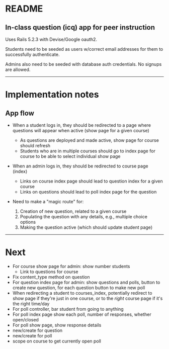 # README

## In-class question (icq) app for peer instruction 

Uses Rails 5.2.3 with Devise/Google oauth2.  

Students need to be seeded as users w/correct email addresses for them to
successfully authenticate.

Admins also need to be seeded with database auth credentials.  No signups
are allowed.

---

# Implementation notes

App flow
--------

 * When a student logs in, they should be redirected to a page where questions will appear when active (show page for a given course)
   * As questions are deployed and made active, show page for course should
     refresh
   * Students who are in multiple courses should go to index page for course
     to be able to select individual show page

 * When an admin logs in, they should be redirected to course page (index)

   * Links on course index page should lead to question index for a given course
   * Links on questions should lead to poll index page for the question

 * Need to make a "magic route" for:
   1. Creation of new question, related to a given course
   2. Populating the question with any details, e.g., multiple choice options
   3. Making the question active (which should update student page)

---

# Next

 * For course show page for admin: show number students
    * Link to questions for course
 * Fix content_type method on question
 * For question index page for admin: show questions and polls, button to create new question, for each question button to make new poll
 * When redirecting a student to courses_index, potentially redirect to show page if they're just in one course, or to the *right* course page if it's the right time/day
 * For poll controller, bar student from going to anything
 * For poll index page show each poll, number of responses, whether open/closed
 * For poll show page, show response details
 * new/create for question
 * new/create for poll
 * scope on course to get currently open poll
